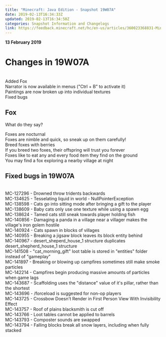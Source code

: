 ```yaml
---
title: "Minecraft: Java Edition - Snapshot 19W07A"
date: 2019-02-13T16:34:33Z
updated: 2019-02-13T16:34:50Z
categories: Snapshot Information and Changelogs
link: https://feedback.minecraft.net/hc/en-us/articles/360023368831-Minecraft-Java-Edition-Snapshot-19W07A
---
```


**13 February 2019**

# **Changes in 19W07A**

\
Added Fox\
Narrator is now available in menus (\"Ctrl + B\" to activate it)\
Paintings are now broken up into individual textures\
Fixed bugs

##  **Fox**

What do they say?

Foxes are nocturnal\
Foxes are nimble and quick, so sneak up on them carefully!\
Breed foxes with berries\
If you breed two foxes, their offspring will trust you forever\
Foxes like to eat any and every food item they find on the ground\
You may find a fox exploring a nearby village at night

##  **Fixed bugs in 19W07A**

\
MC-127296 - Drowned throw tridents backwards\
MC-134625 - Tesselating liquid in world - NullPointerException\
MC-138598 - Cats go into sitting mode after bringing a gift to the player\
MC-138609 - Baby cats only use one texture while using a spawn egg\
MC-138624 - Tamed cats still sneak towards player holding fish\
MC-140856 - Damaging a panda in a village near a villager makes the village\'s iron golem hostile\
MC-140924 - Cats spawn in blocks of villages\
MC-140955 - Breaking a jigsaw block leaves its block entity behind\
MC-140967 - desert_sheperd_house_1 structure duplicates desert_shepherd_house_1 structure\
MC-141508 - \"cat_morning_gift\" loot table is stored in \"entities\" folder instead of \"gameplay\"\
MC-141897 - Breaking or blowing up campfires sometimes still make smoke particles\
MC-142214 - Campfires begin producing massive amounts of particles when game lags\
MC-143687 - Scaffolding uses the \"distance\" value of it\'s pillar, rather than the shortest\
MC-143696 - /forceload is suggested for non-op players\
MC-143725 - Crossbow Doesn\'t Render in First Person View With Invisibility Effect\
MC-143757 - Roof of plains blacksmith is cut off\
MC-143766 - Loot tables cannot be applied to barrels\
MC-143793 - Composter sounds are swapped\
MC-143794 - Falling blocks break all snow layers, including when fully stacked
